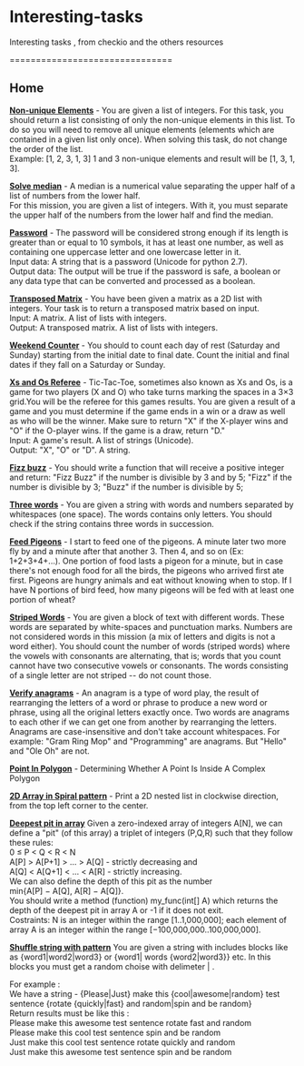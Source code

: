 Interesting-tasks
=================

Interesting tasks , from checkio and the others resources

===============================

Home
---------

[**Non-unique Elements**](https://github.com/makx21/interesting-tasks/blob/master/home/nonUnique.py) - You are given a list of integers. For this task, you should return a list consisting of only the non-unique elements in this list. To do so you will need to remove all unique elements (elements which are contained in a given list only once). When solving this task, do not change the order of the list. <br>Example: [1, 2, 3, 1, 3] 1 and 3 non-unique elements and result will be [1, 3, 1, 3].

[**Solve median**](https://github.com/makx21/interesting-tasks/blob/master/home/median.py) - A median is a numerical value separating the upper half of a list of numbers from the lower half. <br>For this mission, you are given a list of integers. With it, you must separate the upper half of the numbers from the lower half and find the median.

[**Password**](https://github.com/makx21/interesting-tasks/blob/master/home/password.py) - The password will be considered strong enough if its length is greater than or equal to 10 symbols, it has at least one number, as well as containing one uppercase letter and one lowercase letter in it.<br> Input data: A string that is a password (Unicode for python 2.7). <br>Output data: The output will be true if the password is safe, a boolean or any data type that can be converted and processed as a boolean.

[**Transposed Matrix**](https://github.com/makx21/interesting-tasks/blob/master/home/transMatrix.py) - You have been given a matrix as a 2D list with integers. Your task is to return a transposed matrix based on input.<br> Input: A matrix. A list of lists with integers.<br> Output: A transposed matrix. A list of lists with integers. 

[**Weekend Counter**](https://github.com/makx21/interesting-tasks/blob/master/home/weekCount.py) - You should to count each day of rest (Saturday and Sunday) starting from the initial date to final date. Count the initial and final dates if they fall on a Saturday or Sunday.

[**Xs and Os Referee**](https://github.com/makx21/interesting-tasks/blob/master/home/xo.py) - Tic-Tac-Toe, sometimes also known as Xs and Os, is a game for two players (X and O) who take turns marking the spaces in a 3×3 grid.You will be the referee for this games results. You are given a result of a game and you must determine if the game ends in a win or a draw as well as who will be the winner. Make sure to return "X" if the X-player wins and "O" if the O-player wins. If the game is a draw, return "D."<br> Input: A game's result. A list of strings (Unicode).<br> Output: "X", "O" or "D". A string. 

[**Fizz buzz**](https://github.com/makx21/interesting-tasks/blob/master/home/fizzBuzz.py) - You should write a function that will receive a positive integer and return: "Fizz Buzz" if the number is divisible by 3 and by 5; "Fizz" if the number is divisible by 3; "Buzz" if the number is divisible by 5;

[**Three words**](https://github.com/makx21/interesting-tasks/blob/master/home/threeWords.py) - You are given a string with words and numbers separated by whitespaces (one space). The words contains only letters. You should check if the string contains three words in succession.

[**Feed Pigeons**](https://github.com/makx21/interesting-tasks/blob/master/home/feedPig.py) - I start to feed one of the pigeons. A minute later two more fly by and a minute after that another 3. Then 4, and so on (Ex: 1+2+3+4+...). One portion of food lasts a pigeon for a minute, but in case there's not enough food for all the birds, the pigeons who arrived first ate first. Pigeons are hungry animals and eat without knowing when to stop. If I have N portions of bird feed, how many pigeons will be fed with at least one portion of wheat?

[**Striped Words**](https://github.com/makx21/interesting-tasks/blob/master/home/stripedWords.py) - You are given a block of text with different words. These words are separated by white-spaces and punctuation marks. Numbers are not considered words in this mission (a mix of letters and digits is not a word either). You should count the number of words (striped words) where the vowels with consonants are alternating, that is; words that you count cannot have two consecutive vowels or consonants. The words consisting of a single letter are not striped -- do not count those.

[**Verify anagrams**](https://github.com/makx21/interesting-tasks/blob/master/home/anagrams.py) - An anagram is a type of word play, the result of rearranging the letters of a word or phrase to produce a new word or phrase, using all the original letters exactly once. Two words are anagrams to each other if we can get one from another by rearranging the letters. Anagrams are case-insensitive and don't take account whitespaces. For example: "Gram Ring Mop" and "Programming" are anagrams. But "Hello" and "Ole Oh" are not.

[**Point In Polygon**](https://github.com/makx21/interesting-tasks/blob/master/home/pointInPolygon.php) - Determining Whether A Point Is Inside A Complex Polygon

[**2D Array in Spiral pattern**](https://github.com/makx21/interesting-tasks/blob/master/home/spiral.py) - Print a 2D nested list in clockwise direction, from the top left corner to the center.

[**Deepest pit in array**](https://github.com/makx21/interesting-tasks/blob/master/home/depth.php)
Given a zero-indexed array of integers A[N], we can define a "pit" (of this array)
a triplet of integers (P,Q,R) such that they follow these rules:<br>
0 ≤ P < Q < R < N<br>
A[P] > A[P+1] > ... > A[Q] - strictly decreasing and<br>
A[Q] < A[Q+1] < ... < A[R] - strictly increasing.<br>
We can also define the depth of this pit as the number<br>
min{A[P] − A[Q], A[R] − A[Q]}.<br>
You should write a method (function) my_func(int[] A) which returns the depth of the deepest pit in array A or -1 if it does not exit. <br>
Costraints: N is an integer within the range [1..1,000,000]; each element of array A is an integer within the range [−100,000,000..100,000,000].

[**Shuffle string with pattern**](https://github.com/makx21/interesting-tasks/blob/master/home/shuffleString.php)
You are given a string with includes blocks like as {word1|word2|word3} or {word1| words {word2|word3}} etc.
In this blocks you must get a random choise with delimeter | .<br>

For example :<br>
We have a string - {Please|Just} make this {cool|awesome|random} test sentence {rotate {quickly|fast} and random|spin and be random}<br>
Return results must be like this :<br>
Please make this awesome test sentence rotate fast and random<br>
Please make this cool test sentence spin and be random<br>
Just make this cool test sentence rotate quickly and random<br>
Just make this awesome test sentence spin and be random<br>

